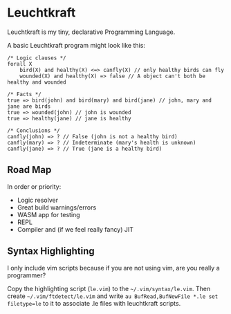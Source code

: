 # Leuchtkraft
Leuchtkraft is my tiny, declarative Programming Language.

A basic Leuchtkraft program might look like this:
```
/* Logic clauses */
forall X
    bird(X) and healthy(X) <=> canfly(X) // only healthy birds can fly
    wounded(X) and healthy(X) => false // A object can't both be healthy and wounded

/* Facts */
true => bird(john) and bird(mary) and bird(jane) // john, mary and jane are birds
true => wounded(john) // john is wounded
true => healthy(jane) // jane is healthy

/* Conclusions */
canfly(john) => ? // False (john is not a healthy bird)
canfly(mary) => ? // Indeterminate (mary's health is unknown)
canfly(jane) => ? // True (jane is a healthy bird)
```

## Road Map
In order or priority: 
* Logic resolver
* Great build warnings/errors
* WASM app for testing
* REPL
* Compiler and (if we feel really fancy) JIT


## Syntax Highlighting
I only include vim scripts because if you are not using vim, are you really a programmer?

Copy the highlighting script (`le.vim`) to the `~/.vim/syntax/le.vim`.
Then create `~/.vim/ftdetect/le.vim` and write 
`au BufRead,BufNewFile *.le set filetype=le` to it to associate .le files 
with leuchtkraft scripts.
